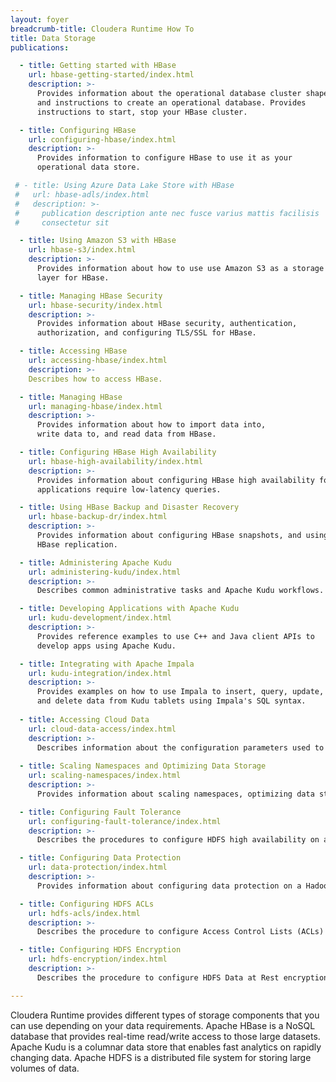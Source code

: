 ```yaml
---
layout: foyer
breadcrumb-title: Cloudera Runtime How To
title: Data Storage
publications:

  - title: Getting started with HBase
    url: hbase-getting-started/index.html
    description: >-
      Provides information about the operational database cluster shape,
      and instructions to create an operational database. Provides
      instructions to start, stop your HBase cluster.

  - title: Configuring HBase
    url: configuring-hbase/index.html
    description: >-
      Provides information to configure HBase to use it as your
      operational data store.

 # - title: Using Azure Data Lake Store with HBase
 #   url: hbase-adls/index.html
 #   description: >-
 #     publication description ante nec fusce varius mattis facilisis
 #     consectetur sit

  - title: Using Amazon S3 with HBase
    url: hbase-s3/index.html
    description: >-
      Provides information about how to use use Amazon S3 as a storage
      layer for HBase.

  - title: Managing HBase Security
    url: hbase-security/index.html
    description: >-
      Provides information about HBase security, authentication,
      authorization, and configuring TLS/SSL for HBase.

  - title: Accessing HBase
    url: accessing-hbase/index.html
    description: >-
    Describes how to access HBase.

  - title: Managing HBase
    url: managing-hbase/index.html
    description: >-
      Provides information about how to import data into,
      write data to, and read data from HBase.

  - title: Configuring HBase High Availability
    url: hbase-high-availability/index.html
    description: >-
      Provides information about configuring HBase high availability for
      applications require low-latency queries.

  - title: Using HBase Backup and Disaster Recovery
    url: hbase-backup-dr/index.html
    description: >-
      Provides information about configuring HBase snapshots, and using
      HBase replication.

  - title: Administering Apache Kudu
    url: administering-kudu/index.html
    description: >-
      Describes common administrative tasks and Apache Kudu workflows.

  - title: Developing Applications with Apache Kudu
    url: kudu-development/index.html
    description: >-
      Provides reference examples to use C++ and Java client APIs to
      develop apps using Apache Kudu.

  - title: Integrating with Apache Impala
    url: kudu-integration/index.html
    description: >-
      Provides examples on how to use Impala to insert, query, update,
      and delete data from Kudu tablets using Impala's SQL syntax.
  
  - title: Accessing Cloud Data
    url: cloud-data-access/index.html
    description: >-
      Describes information about the configuration parameters used to access data stored in the cloud. In addition, provides       the steps required for encrypting data and troubleshooting issues.
      
  - title: Scaling Namespaces and Optimizing Data Storage
    url: scaling-namespaces/index.html
    description: >-
      Provides information about scaling namespaces, optimizing data storage, and optimizing performance of Apache HDFS.

  - title: Configuring Fault Tolerance
    url: configuring-fault-tolerance/index.html
    description: >-
      Describes the procedures to configure HDFS high availability on a cluster.

  - title: Configuring Data Protection
    url: data-protection/index.html
    description: >-
      Provides information about configuring data protection on a Hadoop cluster.

  - title: Configuring HDFS ACLs
    url: hdfs-acls/index.html
    description: >-
      Describes the procedure to configure Access Control Lists (ACLs) on Apache HDFS.

  - title: Configuring HDFS Encryption
    url: hdfs-encryption/index.html
    description: >-
      Describes the procedure to configure HDFS Data at Rest encryption. 

---
```

Cloudera Runtime provides different types of storage components that you can use depending on your data requirements.
Apache HBase is a NoSQL database that provides real-time read/write access to those large datasets. 
Apache Kudu is a columnar data store that enables fast analytics on rapidly changing data.
Apache HDFS is a distributed file system for storing large volumes of data.
